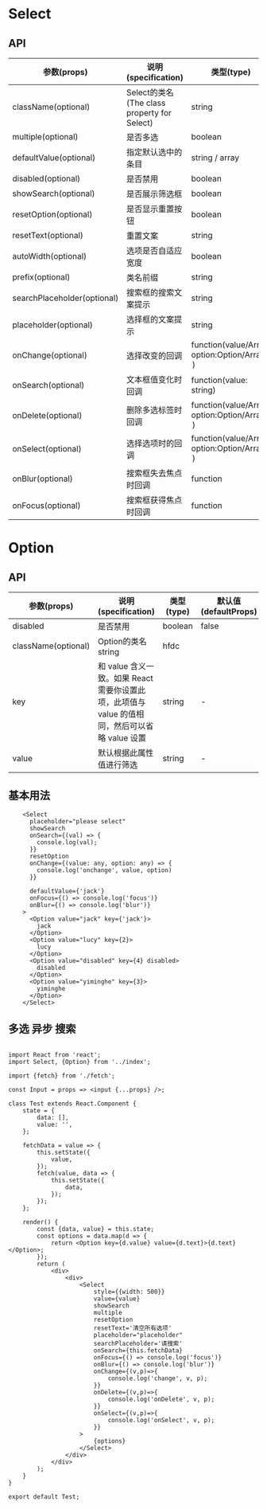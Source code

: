# Select

## API

| 参数(props) | 说明(specification) | 类型(type) | 默认值(defaultProps) |
| --- | --- | --- | --- |
| className(optional) | Select的类名 (The class property for Select) | string | hfdc |
| multiple(optional) | 是否多选 | boolean | false |
| defaultValue(optional) | 指定默认选中的条目	| string / array | ''/[]
| disabled(optional) | 是否禁用	| boolean | false
| showSearch(optional) | 是否展示筛选框	| boolean | false
| resetOption(optional) | 是否显示重置按钮	| boolean | false
| resetText(optional) | 重置文案	| string | ...
| autoWidth(optional) | 选项是否自适应宽度	| boolean | true
| prefix(optional) | 类名前缀	| string | hdfc
| searchPlaceholder(optional) | 搜索框的搜索文案提示	| string | ''
| placeholder(optional) | 选择框的文案提示	| string | ''
| onChange(optional) | 选择改变的回调	| function(value/Array<value>, option:Option/Array<Option>) | -'
| onSearch(optional) | 文本框值变化时回调		| function(value: string) | -
| onDelete(optional) | 删除多选标签时回调		|function(value/Array<value>, option:Option/Array<Option>) | -
| onSelect(optional) | 选择选项时的回调		|function(value/Array<value>, option:Option/Array<Option>) | -
| onBlur(optional) | 搜索框失去焦点时回调			| function | -
| onFocus(optional) | 搜索框获得焦点时回调			| function | -


# Option

## API

| 参数(props) | 说明(specification) | 类型(type) | 默认值(defaultProps) |
| --- | --- | --- | --- |
| disabled | 是否禁用	| boolean	 | false |
| className(optional) | Option的类名  string | hfdc |
| key | 和 value 含义一致。如果 React 需要你设置此项，此项值与 value 的值相同，然后可以省略 value 设置| string	 | - |
| value | 默认根据此属性值进行筛选	  | string	 | - |




## 基本用法

```
    <Select
      placeholder="please select"
      showSearch
      onSearch={(val) => {
        console.log(val);
      }}
      resetOption
      onChange={(value: any, option: any) => {
        console.log('onchange', value, option)
      }}

      defaultValue={'jack'}
      onFocus={() => console.log('focus')}
      onBlur={() => console.log('blur')}
    >
      <Option value="jack" key={'jack'}>
        jack
      </Option>
      <Option value="lucy" key={2}>
        lucy
      </Option>
      <Option value="disabled" key={4} disabled>
        disabled
      </Option>
      <Option value="yiminghe" key={3}>
        yiminghe
      </Option>
    </Select>
```

## 多选 异步 搜索

```

import React from 'react';
import Select, {Option} from '../index';

import {fetch} from './fetch';

const Input = props => <input {...props} />;

class Test extends React.Component {
	state = {
		data: [],
		value: '',
	};
	
	fetchData = value => {
		this.setState({
			value,
		});
		fetch(value, data => {
			this.setState({
				data,
			});
		});
	};

	render() {
		const {data, value} = this.state;
		const options = data.map(d => {
			return <Option key={d.value} value={d.text}>{d.text}</Option>;
		});
		return (
			<div>
				<div>
					<Select
						style={{width: 500}}
						value={value}
						showSearch
						multiple
						resetOption
						resetText='清空所有选项'
						placeholder="placeholder"
						searchPlaceholder='请搜索'
						onSearch={this.fetchData}
						onFocus={() => console.log('focus')}
						onBlur={() => console.log('blur')}
						onChange={(v,p)=>{
							console.log('change', v, p);
						}}
						onDelete={(v,p)=>{
							console.log('onDelete', v, p);
						}}
						onSelect={(v,p)=>{
							console.log('onSelect', v, p);
						}}
					>
						{options}
					</Select>
				</div>
			</div>
		);
	}
}

export default Test;

```
